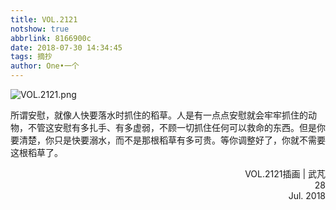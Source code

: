 ```yaml
---
title: VOL.2121
notshow: true
abbrlink: 8166900c
date: 2018-07-30 14:34:45
tags: 摘抄
author: One•一个
---
```

![VOL.2121.png](https://ws1.sinaimg.cn/large/ec245efdgy1ftrvrgugvcj20ku0dwdnh.jpg)

所谓安慰，就像人快要落水时抓住的稻草。人是有一点点安慰就会牢牢抓住的动物，不管这安慰有多扎手、有多虚弱，不顾一切抓住任何可以救命的东西。但是你要清楚，你只是快要溺水，而不是那根稻草有多可贵。等你调整好了，你就不需要这根稻草了。
<p align="right">VOL.2121插画 | 武芃</br>28 </br>Jul. 2018</p>